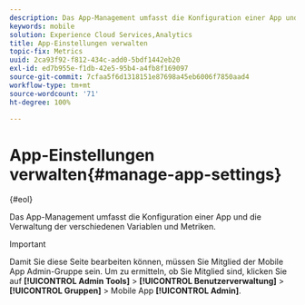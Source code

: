 ```yaml
---
description: Das App-Management umfasst die Konfiguration einer App und die Verwaltung der verschiedenen Variablen und Metriken.
keywords: mobile
solution: Experience Cloud Services,Analytics
title: App-Einstellungen verwalten
topic-fix: Metrics
uuid: 2ca93f92-f812-434c-add0-5bdf1442eb20
exl-id: ed7b955e-f1db-42e5-95b4-a4fb8f169097
source-git-commit: 7cfaa5f6d1318151e87698a45eb6006f7850aad4
workflow-type: tm+mt
source-wordcount: '71'
ht-degree: 100%

---
```


# App-Einstellungen verwalten{#manage-app-settings}

{#eol}

Das App-Management umfasst die Konfiguration einer App und die Verwaltung der verschiedenen Variablen und Metriken.

>[!IMPORTANT]
>
>Damit Sie diese Seite bearbeiten können, müssen Sie Mitglied der Mobile App Admin-Gruppe sein. Um zu ermitteln, ob Sie Mitglied sind, klicken Sie auf **[!UICONTROL Admin Tools]** > **[!UICONTROL Benutzerverwaltung]** > **[!UICONTROL Gruppen]** > Mobile App **[!UICONTROL Admin]**.
